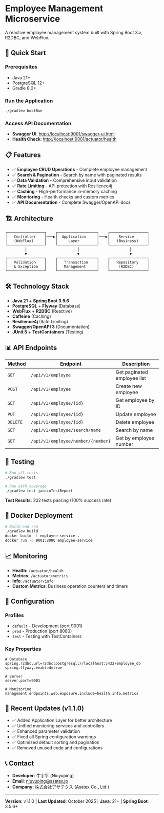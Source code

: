 # Employee Management Microservice

A reactive employee management system built with Spring Boot 3.x, R2DBC, and WebFlux.

## 🚀 Quick Start

### Prerequisites

- Java 21+
- PostgreSQL 12+
- Gradle 8.0+

### Run the Application

```bash
./gradlew bootRun
```

### Access API Documentation

- **Swagger UI**: <http://localhost:9001/swagger-ui.html>
- **Health Check**: <http://localhost:9001/actuator/health>

## 📋 Features

- ✅ **Employee CRUD Operations** - Complete employee management
- ✅ **Search & Pagination** - Search by name with paginated results
- ✅ **Data Validation** - Comprehensive input validation
- ✅ **Rate Limiting** - API protection with Resilience4j
- ✅ **Caching** - High-performance in-memory caching
- ✅ **Monitoring** - Health checks and custom metrics
- ✅ **API Documentation** - Complete Swagger/OpenAPI docs

## 🏗️ Architecture

```text
┌─────────────────┐    ┌──────────────────┐    ┌─────────────────┐
│   Controller    │───▶│  Application     │───▶│    Service      │
│   (WebFlux)     │    │     Layer        │    │   (Business)    │
└─────────────────┘    └──────────────────┘    └─────────────────┘
         │                       │                       │
         ▼                       ▼                       ▼
┌─────────────────┐    ┌──────────────────┐    ┌─────────────────┐
│   Validation    │    │   Transaction    │    │   Repository    │
│   & Exception   │    │   Management     │    │    (R2DBC)      │
└─────────────────┘    └──────────────────┘    └─────────────────┘
```

## 🛠️ Technology Stack

- **Java 21** + **Spring Boot 3.5.6**
- **PostgreSQL** + **Flyway** (Database)
- **WebFlux** + **R2DBC** (Reactive)
- **Caffeine** (Caching)
- **Resilience4j** (Rate Limiting)
- **Swagger/OpenAPI 3** (Documentation)
- **JUnit 5** + **TestContainers** (Testing)

## 📊 API Endpoints

| Method | Endpoint | Description |
|--------|----------|-------------|
| `GET` | `/api/v1/employee` | Get paginated employee list |
| `POST` | `/api/v1/employee` | Create new employee |
| `GET` | `/api/v1/employee/{id}` | Get employee by ID |
| `PUT` | `/api/v1/employee/{id}` | Update employee |
| `DELETE` | `/api/v1/employee/{id}` | Delete employee |
| `GET` | `/api/v1/employee/search/name` | Search by name |
| `GET` | `/api/v1/employee/number/{number}` | Get by employee number |

## 🧪 Testing

```bash
# Run all tests
./gradlew test

# Run with coverage
./gradlew test jacocoTestReport
```

**Test Results**: 232 tests passing (100% success rate)

## 🐳 Docker Deployment

```bash
# Build and run
./gradlew build
docker build -t employee-service .
docker run -p 9001:8080 employee-service
```

## 📈 Monitoring

- **Health**: `/actuator/health`
- **Metrics**: `/actuator/metrics`
- **Info**: `/actuator/info`
- **Custom Metrics**: Business operation counters and timers

## 🔧 Configuration

### Profiles

- `default` - Development (port 9001)
- `prod` - Production (port 8080)
- `test` - Testing with TestContainers

### Key Properties

```properties
# Database
spring.r2dbc.url=r2dbc:postgresql://localhost:5432/employee_db
spring.flyway.enabled=true

# Server
server.port=9001

# Monitoring
management.endpoints.web.exposure.include=health,info,metrics
```

## 📝 Recent Updates (v1.1.0)

- ✅ Added Application Layer for better architecture
- ✅ Unified monitoring services and controllers
- ✅ Enhanced parameter validation
- ✅ Fixed all Spring configuration warnings
- ✅ Optimized default sorting and pagination
- ✅ Removed unused code and configurations

## 📞 Contact

- **Developer**: 牛宇平 (Niuyuping)
- **Email**: <niuyuping@asatex.jp>
- **Company**: 株式会社アサテクス (Asatex Co., Ltd.)

---

**Version**: v1.1.0 | **Last Updated**: October 2025 | **Java**: 21+ | **Spring Boot**: 3.5.6+
